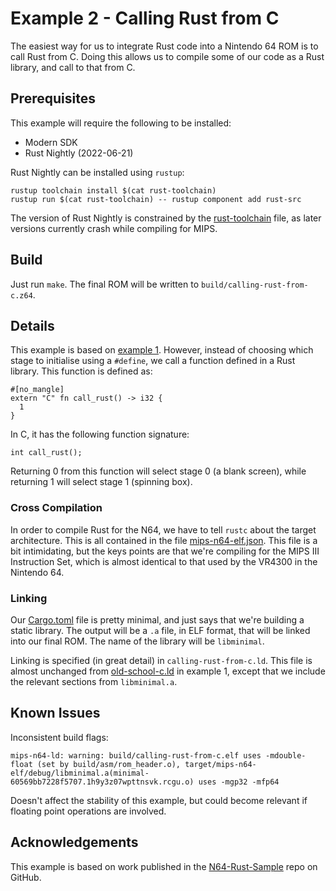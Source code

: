 # Example 2 - Calling Rust from C

The easiest way for us to integrate Rust code into a Nintendo 64 ROM is to call Rust from C. Doing this allows us to compile some of our code as a Rust library, and call to that from C.

## Prerequisites

This example will require the following to be installed:

* Modern SDK
* Rust Nightly (2022-06-21)

Rust Nightly can be installed using `rustup`:

```
rustup toolchain install $(cat rust-toolchain)
rustup run $(cat rust-toolchain) -- rustup component add rust-src
```

The version of Rust Nightly is constrained by the [rust-toolchain](./rust-toolchain) file, as later versions currently crash while compiling for MIPS.

## Build

Just run `make`. The final ROM will be written to `build/calling-rust-from-c.z64`.

## Details

This example is based on [example 1](../01-old-school-c/). However, instead of choosing which stage to initialise using a `#define`, we call a function defined in a Rust library. This function is defined as:

```
#[no_mangle]
extern "C" fn call_rust() -> i32 {
  1
}
```

In C, it has the following function signature:

```
int call_rust();
```

Returning 0 from this function will select stage 0 (a blank screen), while returning 1 will select stage 1 (spinning box).

### Cross Compilation

In order to compile Rust for the N64, we have to tell `rustc` about the target architecture. This is all contained in the file [mips-n64-elf.json](./mips-n64-elf.json). This file is a bit intimidating, but the keys points are that we're compiling for the MIPS III Instruction Set, which is almost identical to that used by the VR4300 in the Nintendo 64.

### Linking

Our [Cargo.toml](./Cargo.toml) file is pretty minimal, and just says that we're building a static library. The output will be a `.a` file, in ELF format, that will be linked into our final ROM. The name of the library will be `libminimal`.

Linking is specified (in great detail) in `calling-rust-from-c.ld`. This file is almost unchanged from [old-school-c.ld](../01-old-school-c/old-school-c.ld) in example 1, except that we include the relevant sections from `libminimal.a`.

## Known Issues

Inconsistent build flags:

```
mips-n64-ld: warning: build/calling-rust-from-c.elf uses -mdouble-float (set by build/asm/rom_header.o), target/mips-n64-elf/debug/libminimal.a(minimal-60569bb7228f5707.1h9y3z07wpttnsvk.rcgu.o) uses -mgp32 -mfp64
```

Doesn't affect the stability of this example, but could become relevant if floating point operations are involved.

## Acknowledgements

This example is based on work published in the [N64-Rust-Sample](https://github.com/Mr-Pnut/N64-Rust-Sample) repo on GitHub.
